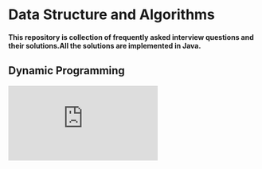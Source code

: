 # Data Structure and Algorithms 
#### This repository is collection of frequently asked interview questions and their solutions.All the solutions are implemented in Java.

## Dynamic Programming
![Coin Change](https://github.com/codeatmordor/Algorithms/blob/master/src/org/gks/problems/dp/CoinChange.java)


